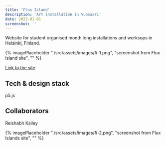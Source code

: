 ```yaml
---
title: 'Flux Island'
description: 'Art installation in Vuosaari'
date: 2022-01-01
screenshot: ''
---
```


Website for student organised month long installations and worksops in Helsinki, Finland.

{% imagePlaceholder "./src/assets/images/fi-1.png", "screenshot from Flux Island site", ""  %}

[Link to the site](https://www.fluxisland.com/2020/)

## Tech & design stack

p5.js

## Collaborators

Reishabh Kailey

{% imagePlaceholder "./src/assets/images/fi-2.png", "screenshot from Flux Islands site", ""  %}



